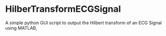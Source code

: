 # HilberTransformECGSignal

A simple python GUI script to output the Hilbert transform of an ECG Signal using MATLAB,
